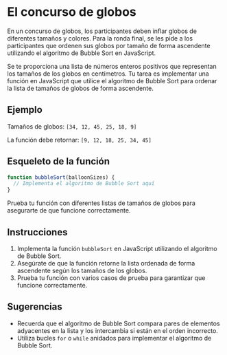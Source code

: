 # El concurso de globos

En un concurso de globos, los participantes deben inflar globos de diferentes tamaños y colores. Para la ronda final, se les pide a los participantes que ordenen sus globos por tamaño de forma ascendente utilizando el algoritmo de Bubble Sort en JavaScript.

Se te proporciona una lista de números enteros positivos que representan los tamaños de los globos en centímetros. Tu tarea es implementar una función en JavaScript que utilice el algoritmo de Bubble Sort para ordenar la lista de tamaños de globos de forma ascendente.

## Ejemplo

Tamaños de globos: `[34, 12, 45, 25, 18, 9]`

La función debe retornar: `[9, 12, 18, 25, 34, 45]`

## Esqueleto de la función

```javascript
function bubbleSort(balloonSizes) {
  // Implementa el algoritmo de Bubble Sort aquí
}
```

Prueba tu función con diferentes listas de tamaños de globos para asegurarte de que funcione correctamente.

## Instrucciones

1. Implementa la función `bubbleSort` en JavaScript utilizando el algoritmo de Bubble Sort.
2. Asegúrate de que la función retorne la lista ordenada de forma ascendente según los tamaños de los globos.
3. Prueba tu función con varios casos de prueba para garantizar que funcione correctamente.

## Sugerencias

- Recuerda que el algoritmo de Bubble Sort compara pares de elementos adyacentes en la lista y los intercambia si están en el orden incorrecto.
- Utiliza bucles `for` o `while` anidados para implementar el algoritmo de Bubble Sort.
